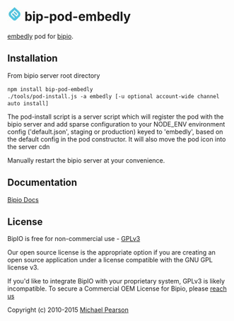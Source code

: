 ![Embedly](embedly.png) bip-pod-embedly
=======

<a href="http://http://embed.ly">embedly</a> pod for [bipio](https://bip.io).

## Installation

From bipio server root directory

    npm install bip-pod-embedly
    ./tools/pod-install.js -a embedly [-u optional account-wide channel auto install]

The pod-install script is a server script which will register the pod with the bipio server and add sparse
configuration to your NODE_ENV environment config ('default.json', staging or production)
keyed to 'embedly', based on the default config in the pod constructor.  It will also move the
pod icon into the server cdn

Manually restart the bipio server at your convenience.

## Documentation

[Bipio Docs](https://bip.io/docs/pods/embedly)

## License

BipIO is free for non-commercial use - [GPLv3](http://www.gnu.org/copyleft/gpl.html)

Our open source license is the appropriate option if you are creating an open source application under a license compatible with the GNU GPL license v3.

If you'd like to integrate BipIO with your proprietary system, GPLv3 is likely incompatible. To secure a Commercial OEM License for Bipio, please [reach us](mailto:hello@bip.io)


Copyright (c) 2010-2015  [Michael Pearson](https://github.com/mjpearson)

